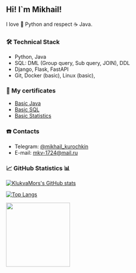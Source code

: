 ## Hi! I`m Mikhail!

I love 🐍 Python and respect ☕ Java. 

### 🛠 Technical Stack
*   Python, Java
*   SQL: DML (Group query, Sub query, JOIN), DDL
*   Django, Flask, FastAPI
*   Git, Docker (basic), Linux (basic), 

### 📜 My certificates
* [Basic Java](https://stepik.org/cert/1287103 )
* [Basic SQL](https://stepik.org/cert/1202279)
* [Basic Statistics](https://stepik.org/cert/855631)

### ☎️ Contacts
- Telegram: <a href="https://t.me/mikhail_kurochkin">@mikhail_kurochkin</a>
- E-mail: mkv-1724@mail.ru

### 📈 GitHub Statistics 📊

[![KlukvaMors's GitHub stats](https://github-readme-stats.vercel.app/api?username=KlukvaMors)](https://github.com/anuraghazra/github-readme-stats)

[![Top Langs](https://github-readme-stats.vercel.app/api/top-langs/?username=KlukvaMors&layout=compact)](https://github.com/anuraghazra/github-readme-stats)

<a href="https://github.com/KlukvaMors/github-profile-views-counter">
       <img width="175px" src="https://komarev.com/ghpvc/?username=KlukvaMors&color=DE002D">
   </a>


<!--
**KlukvaMors/KlukvaMors** is a ✨ _special_ ✨ repository because its `README.md` (this file) appears on your GitHub profile.

Here are some ideas to get you started:

- 🔭 I’m currently working on ...
- 🌱 I’m currently learning ...
- 👯 I’m looking to collaborate on ...
- 🤔 I’m looking for help with ...
- 💬 Ask me about ...
- 📫 How to reach me: ...
- 😄 Pronouns: ...
- ⚡ Fun fact: ...
-->
